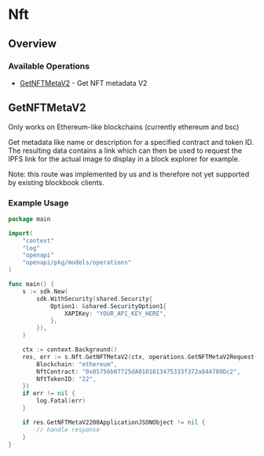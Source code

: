 # Nft

## Overview

 

### Available Operations

* [GetNFTMetaV2](#getnftmetav2) - Get NFT metadata V2

## GetNFTMetaV2

Only works on Ethereum-like blockchains (currently ethereum and bsc)

Get metadata like name or description for a specified contract and token ID.
The resulting data contains a link which can then be used to request the IPFS link for the actual image to display in a block explorer for example.

Note: this route was implemented by us and is therefore not yet supported by existing blockbook clients.

### Example Usage

```go
package main

import(
	"context"
	"log"
	"openapi"
	"openapi/pkg/models/operations"
)

func main() {
    s := sdk.New(
        sdk.WithSecurity(shared.Security{
            Option1: &shared.SecurityOption1{
                XAPIKey: "YOUR_API_KEY_HERE",
            },
        }),
    )

    ctx := context.Background()
    res, err := s.Nft.GetNFTMetaV2(ctx, operations.GetNFTMetaV2Request{
        Blockchain: "ethereum",
        NftContract: "0x05756b07725dA0101813475333f372a844789Dc2",
        NftTokenID: "22",
    })
    if err != nil {
        log.Fatal(err)
    }

    if res.GetNFTMetaV2200ApplicationJSONObject != nil {
        // handle response
    }
}
```
